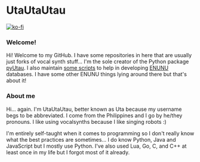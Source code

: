 # UtaUtaUtau

[![ko-fi](https://ko-fi.com/img/githubbutton_sm.svg)](https://ko-fi.com/Z8Z339HLX)

### Welcome!

Hi! Welcome to my GitHub. I have some repositories in here that are usually just forks of vocal synth stuff... I'm the sole creator of the Python package [pyUtau](https://github.com/UtaUtaUtau/pyUtau). I also maintain [some scripts](https://github.com/UtaUtaUtau/nnsvslabeling) to help in developing [ENUNU](https://github.com/oatsu-gh/ENUNU) databases. I have some other ENUNU things lying around there but that's about it!

### About me

Hi... again. I'm UtaUtaUtau, better known as Uta because my username begs to be abbreviated. I come from the Philippines and I go by he/they pronouns. I like using vocalsynths because I like singing robots :)

I'm entirely self-taught when it comes to programming so I don't really know what the best practices are sometimes... I do know Python, Java and JavaScript but I mostly use Python. I've also used Lua, Go, C, and C++ at least once in my life but I forgot most of it already.
